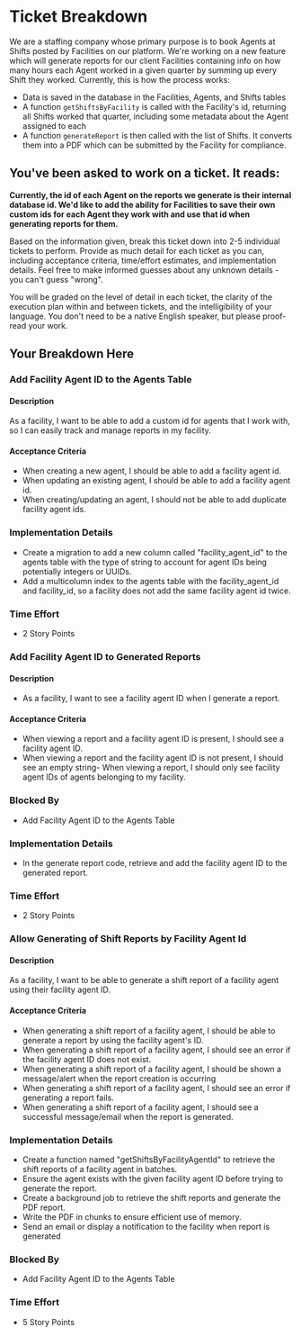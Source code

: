 # Ticket Breakdown
We are a staffing company whose primary purpose is to book Agents at Shifts posted by Facilities on our platform. We're working on a new feature which will generate reports for our client Facilities containing info on how many hours each Agent worked in a given quarter by summing up every Shift they worked. Currently, this is how the process works:

- Data is saved in the database in the Facilities, Agents, and Shifts tables
- A function `getShiftsByFacility` is called with the Facility's id, returning all Shifts worked that quarter, including some metadata about the Agent assigned to each
- A function `generateReport` is then called with the list of Shifts. It converts them into a PDF which can be submitted by the Facility for compliance.

## You've been asked to work on a ticket. It reads:

**Currently, the id of each Agent on the reports we generate is their internal database id. We'd like to add the ability for Facilities to save their own custom ids for each Agent they work with and use that id when generating reports for them.**


Based on the information given, break this ticket down into 2-5 individual tickets to perform. Provide as much detail for each ticket as you can, including acceptance criteria, time/effort estimates, and implementation details. Feel free to make informed guesses about any unknown details - you can't guess "wrong".


You will be graded on the level of detail in each ticket, the clarity of the execution plan within and between tickets, and the intelligibility of your language. You don't need to be a native English speaker, but please proof-read your work.

## Your Breakdown Here

### Add Facility Agent ID to the Agents Table 

#### Description 
As a facility, I want to be able to add a custom id for agents that I work with, so I can easily track and manage reports in my facility. 

#### Acceptance Criteria
- When creating a new agent, I should be able to add a facility agent id.
- When updating an existing agent, I should be able to add a facility agent id.
- When creating/updating an agent, I should not be able to add duplicate facility agent ids.


### Implementation Details
- Create a migration to add a new column called "facility_agent_id" to the agents table with the type of string to account for agent IDs being potentially integers or UUIDs.  
- Add a multicolumn index to the agents table with the facility_agent_id and facility_id, so a facility does not add the same facility agent id twice. 

### Time Effort 
- 2 Story Points


### Add Facility Agent ID to Generated Reports

#### Description 
- As a facility, I want to see a facility agent ID when I generate a report.

#### Acceptance Criteria
- When viewing a report and a facility agent ID is present, I should see a facility agent ID.
- When viewing a report and the facility agent ID is not present, I should see an empty string- When viewing a report, I should only see facility agent IDs of agents belonging to my facility. 

### Blocked By 
- Add Facility Agent ID to the Agents Table  

### Implementation Details
- In the generate report code, retrieve and add the facility agent ID to the generated report.

### Time Effort 
- 2 Story Points




### Allow Generating of Shift Reports by Facility Agent Id

#### Description 
As a facility, I want to be able to generate a shift report of a facility agent using their facility agent ID.


#### Acceptance Criteria
- When generating a shift report of a facility agent, I should be able to generate a report by using the facility agent's ID.
- When generating a shift report of a facility agent, I should see an error if the facility agent ID does not exist.
- When generating a shift report of a facility agent, I should be shown a message/alert when the report creation is occurring
- When generating a shift report of a facility agent, I should see an error if generating a report fails.
- When generating a shift report of a facility agent, I should see a successful message/email when the report is generated.


### Implementation Details

- Create a function named "getShiftsByFacilityAgentId" to retrieve the shift reports of a facility agent in batches. 
- Ensure the agent exists with the given facility agent ID before trying to generate the 
report.
- Create a background job to retrieve the shift reports and generate the PDF report. 
- Write the PDF in chunks to ensure efficient use of memory. 
- Send an email or display a notification to the facility when report is generated

### Blocked By 
- Add Facility Agent ID to the Agents Table  

### Time Effort 
- 5 Story Points